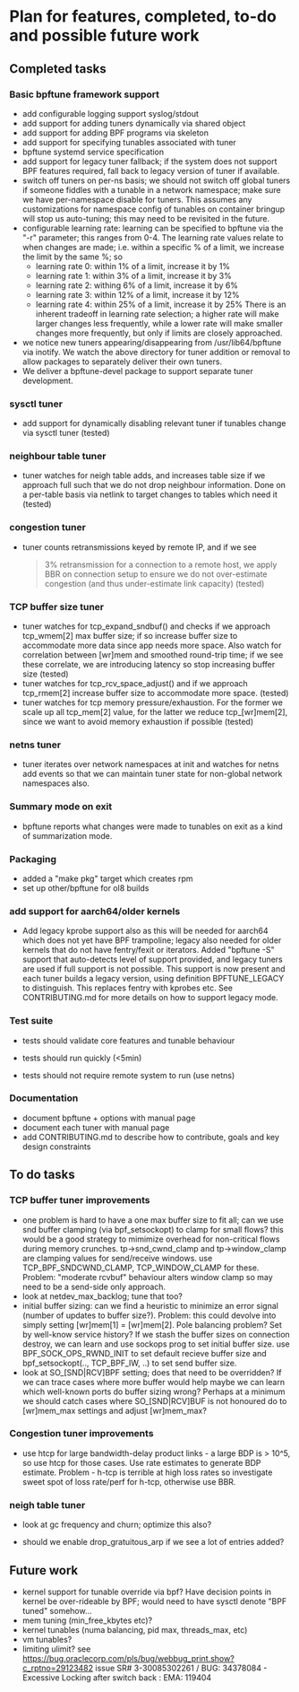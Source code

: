 # Plan for features, completed, to-do and possible future work

## Completed tasks

### Basic bpftune framework support
 - add configurable logging support syslog/stdout
 - add support for adding tuners dynamically via shared object
 - add support for adding BPF programs via skeleton
 - add support for specifying tunables associated with tuner
 - bpftune systemd service specification
 - add support for legacy tuner fallback; if the system does
   not support BPF features required, fall back to legacy version
   of tuner if available.
 - switch off tuners on per-ns basis; we should not switch off
   global tuners if someone fiddles with a tunable in a network
   namespace; make sure we have per-namespace disable for tuners.
   This assumes any customizations for namespace config of tunables
   on container bringup will stop us auto-tuning; this may need to
   be revisited in the future.
 - configurable learning rate: learning can be specified to bpftune
   via the "-r" parameter; this ranges from 0-4.  The learning
   rate values relate to when changes are made; i.e. within a
   specific % of a limit, we increase the limit by the same %; so
	- learning rate 0: within 1% of a limit, increase it by 1%
	- learning rate 1: within 3% of a limit, increase it by 3%
	- learning rate 2: withing 6% of a limit, increase it by 6%
	- learning rate 3: within 12% of a limit, increase it by 12%
	- learning rate 4: within 25% of a limit, increase it by 25%
   There is an inherent tradeoff in learning rate selection; a
   higher rate will make larger changes less frequently, while a lower
   rate will make smaller changes more frequently, but only if limits
   are closely approached.
 - we notice new tuners appearing/disappearing from /usr/lib64/bpftune
   via inotify.  We watch the above directory for tuner addition or
   removal to allow packages to separately deliver their own tuners.
 - We deliver a bpftune-devel package to support separate tuner
   development.

### sysctl tuner
 - add support for dynamically disabling relevant tuner if tunables change
   via sysctl tuner (tested)

### neighbour table tuner
 - tuner watches for neigh table adds, and increases table size
   if we approach full such that we do not drop neighbour information.
   Done on a per-table basis via netlink to target changes to
   tables which need it (tested)

### congestion tuner
 - tuner counts retransmissions keyed by remote IP, and if we see
   >3% retransmission for a connection to a remote host, we apply
   BBR on connection setup to ensure we do not over-estimate
   congestion (and thus under-estimate link capacity) (tested)

### TCP buffer size tuner
 - tuner watches for tcp_expand_sndbuf() and checks if we approach
   tcp_wmem[2] max buffer size; if so increase buffer size to
   accommodate more data since app needs more space.  Also watch
   for correlation between [wr]mem and smoothed round-trip time;
   if we see these correlate, we are introducing latency so stop
   increasing buffer size (tested)
 - tuner watches for tcp_rcv_space_adjust() and if we approach
   tcp_rmem[2] increase buffer size to accommodate more space. (tested)
 - tuner watches for tcp memory pressure/exhaustion.  For the former
   we scale up all tcp_mem[2] value, for the latter we reduce
   tcp_[wr]mem[2], since we want to avoid memory exhaustion if
   possible (tested)
 
### netns tuner
 - tuner iterates over network namespaces at init and watches
   for netns add events so that we can maintain tuner state
   for non-global network namespaces also.

### Summary mode on exit
 - bpftune reports what changes were made to tunables on exit
   as a kind of summarization mode.

### Packaging
 - added a "make pkg" target which creates rpm
 - set up other/bpftune for ol8 builds

### add support for aarch64/older kernels
- Add legacy kprobe support also as this will be needed for
  aarch64 which does not yet have BPF trampoline; legacy also
  needed for older kernels that do not have fentry/fexit or
  iterators.  Added "bpftune -S" support that auto-detects
  level of support provided, and legacy tuners are used
  if full support is not possible.
  This support is now present and each tuner builds a
  legacy version, using definition BPFTUNE_LEGACY to
  distinguish.  This replaces fentry with kprobes etc.
  See CONTRIBUTING.md for more details on how to support
  legacy mode.

### Test suite

 - tests should validate core features and tunable behaviour

 - tests should run quickly (<5min)

 - tests should not require remote system to run (use netns)

### Documentation

- document bpftune + options with manual page
- document each tuner with manual page
- add CONTRIBUTING.md to describe how to contribute, goals and key
  design constraints

## To do tasks

### TCP buffer tuner improvements
- one problem is hard to have a one max buffer size to fit all;
  can we use snd buffer clamping (via bpf_setsockopt) to clamp for
  small flows? this would be a good strategy to mimimize overhead
  for non-critical flows during memory crunches. tp->snd_cwnd_clamp
  and tp->window_clamp are clamping values for send/receive windows.
  use TCP_BPF_SNDCWND_CLAMP, TCP_WINDOW_CLAMP for these.  Problem:
  "moderate rcvbuf" behaviour alters window clamp so may need to
  be a send-side only approach.
- look at netdev_max_backlog; tune that too?
- initial buffer sizing: can we find a heuristic to minimize an
  error signal (number of updates to buffer size?).  Problem:
  this could devolve into simply setting [wr]mem[1] = [wr]mem[2].
  Pole balancing problem?  Set by well-know service history?
  If we stash the buffer sizes on connection destroy, we can
  learn and use sockops prog to set initial buffer size.
  use BPF_SOCK_OPS_RWND_INIT to set default recieve buffer size
  and bpf_setsockopt(.., TCP_BPF_IW, ..) to set send buffer size.
- look at SO_[SND|RCV]BPF setting; does that need to be
  overridden? If we can trace cases where more buffer would
  help maybe we can learn which well-known ports do buffer
  sizing wrong? Perhaps at a minimum we should catch cases
  where SO_[SND|RCV]BUF is not honoured do to [wr]mem_max
  settings and adjust [wr]mem_max?

### Congestion tuner improvements
- use htcp for large bandwidth-delay product links - a large
BDP is > 10^5, so use htcp for those cases.  Use rate estimates
to generate BDP estimate.  Problem - h-tcp is terrible at
high loss rates so investigate sweet spot of loss rate/perf
for h-tcp, otherwise use BBR.

### neigh table tuner

- look at gc frequency and churn; optimize this also?

- should we enable drop_gratuitous_arp if we see a lot of
  entries added?

## Future work

- kernel support for tunable override via bpf? Have decision points
  in kernel be over-rideable by BPF; would need to have sysctl
  denote "BPF tuned" somehow...
- mem tuning (min_free_kbytes etc)?
- kernel tunables (numa balancing, pid max, threads_max, etc)
- vm tunables?
- limiting ulimit? see
	https://bug.oraclecorp.com/pls/bug/webbug_print.show?c_rptno=29123482
	issue SR# 3-30085302261 / BUG: 34378084 - Excessive Locking after switch back : EMA: 119404

